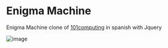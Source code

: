 # Enigma Machine
Enigma Machine clone of [101computing](https://www.101computing.net/enigma/enigma-M3.html) in spanish with Jquery

![image](https://user-images.githubusercontent.com/50985135/175780922-bbba719c-9b04-40b5-9019-92d2c152b394.png)
